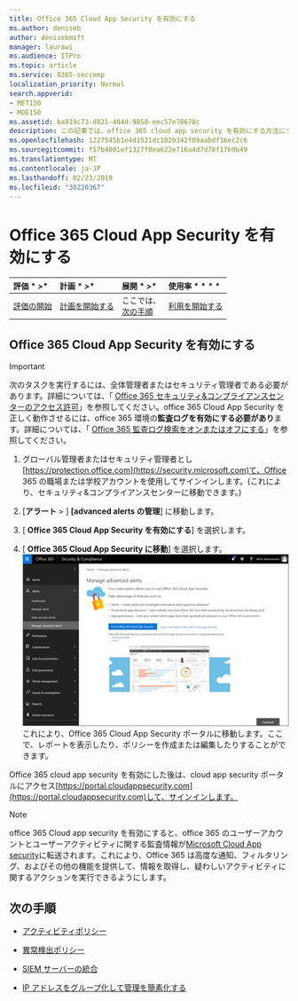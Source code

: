 ```yaml
---
title: Office 365 Cloud App Security を有効にする
ms.author: deniseb
author: denisebmsft
manager: laurawi
ms.audience: ITPro
ms.topic: article
ms.service: O365-seccomp
localization_priority: Normal
search.appverid:
- MET150
- MOE150
ms.assetid: ba919c73-d021-404d-9850-eec57e78678c
description: この記事では、office 365 cloud app security を有効にする方法について説明します。これは、cloud app security by Microsoft Azure で提供されています。
ms.openlocfilehash: 1227545b1e4d1521dc1820342f09aabdf16ec2c6
ms.sourcegitcommit: f57b4001ef1327f0ea622e716a4d7d78f1769b49
ms.translationtype: MT
ms.contentlocale: ja-JP
ms.lasthandoff: 02/23/2019
ms.locfileid: "30220367"
---
```

# <a name="turn-on-office-365-cloud-app-security"></a>Office 365 Cloud App Security を有効にする
  
|評価 * *\>**|計画 * *\>**|展開 * *\>**|使用率 * * * *|
|:-----|:-----|:-----|:-----|
|[評価の開始](office-365-cas-overview.md) <br/> |[計画を開始する](get-ready-for-office-365-cas.md) <br/> |ここでは、  <br/> [次の手順](activity-policies-and-alerts.md) <br/> |[利用を開始する](utilization-activities-for-ocas.md) <br/> |
  
## <a name="turn-on-office-365-cloud-app-security"></a>Office 365 Cloud App Security を有効にする

> [!IMPORTANT]
> 次のタスクを実行するには、全体管理者またはセキュリティ管理者である必要があります。詳細については、「 [Office 365 セキュリティ&amp;コンプライアンスセンターのアクセス許可](permissions-in-the-security-and-compliance-center.md)」を参照してください。office 365 Cloud App Security を正しく動作させるには、office 365 環境の**監査ログを有効にする必要があり**ます。詳細については、「 [Office 365 監査ログ検索をオンまたはオフにする](turn-audit-log-search-on-or-off.md)」を参照してください。 
  
1. グローバル管理者またはセキュリティ管理者とし[https://protection.office.com](https://security.microsoft.com)て、Office 365 の職場または学校アカウントを使用してサインインします。(これにより、セキュリティ&amp;コンプライアンスセンターに移動できます。) 
    
2. [**アラート** \> ] **[advanced alerts の管理**] に移動します。
    
3. [ **Office 365 Cloud App Security を有効にする**] を選択します。
    
4. [ **Office 365 Cloud App Security に移動**] を選択します。<br/>![セキュリティ&amp; /コンプライアンスセンターで、[高度な通知の管理] を選択して Office 365 Cloud App Security に移動します。](media/958632d4-03e3-4ade-8e22-d5509db6fca7.png)<br/>これにより、Office 365 Cloud App Security ポータルに移動します。ここで、レポートを表示したり、ポリシーを作成または編集したりすることができます。

Office 365 cloud app security を有効にした後は、cloud app security ポータルにアクセス[https://portal.cloudappsecurity.com](https://portal.cloudappsecurity.com)して、サインインします。
    
> [!NOTE]
> office 365 Cloud app security を有効にすると、office 365 のユーザーアカウントとユーザーアクティビティに関する監査情報が[Microsoft Cloud App security](https://aka.ms/whatiscas)に転送されます。これにより、Office 365 は高度な通知、フィルタリング、およびその他の機能を提供して、情報を取得し、疑わしいアクティビティに関するアクションを実行できるようにします。 
  
## <a name="next-steps"></a>次の手順

- [アクティビティポリシー](activity-policies-and-alerts.md)
    
- [異常検出ポリシー](anomaly-detection-policies-in-ocas.md)
    
- [SIEM サーバーの統合](integrate-your-siem-server-with-office-365-cas.md)
    
- [IP アドレスをグループ化して管理を簡素化する](group-your-ip-addresses-in-ocas.md)
    

